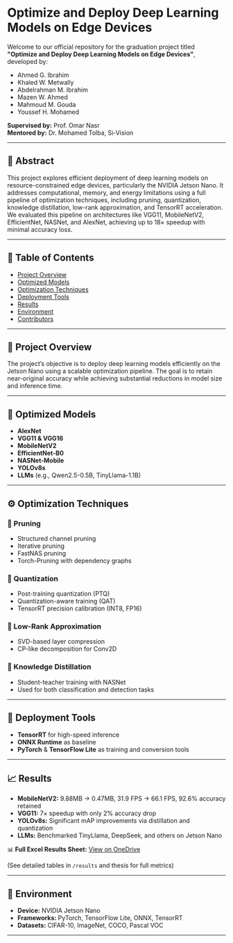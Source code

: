 # Optimize and Deploy Deep Learning Models on Edge Devices

Welcome to our official repository for the graduation project titled **"Optimize and Deploy Deep Learning Models on Edge Devices"**, developed by:

- Ahmed G. Ibrahim  
- Khaled W. Metwally  
- Abdelrahman M. Ibrahim  
- Mazen W. Ahmed  
- Mahmoud M. Gouda  
- Youssef H. Mohamed  

**Supervised by:** Prof. Omar Nasr  
**Mentored by:** Dr. Mohamed Tolba, Si-Vision  

---

## 📘 Abstract

This project explores efficient deployment of deep learning models on resource-constrained edge devices, particularly the NVIDIA Jetson Nano. It addresses computational, memory, and energy limitations using a full pipeline of optimization techniques, including pruning, quantization, knowledge distillation, low-rank approximation, and TensorRT acceleration. We evaluated this pipeline on architectures like VGG11, MobileNetV2, EfficientNet, NASNet, and AlexNet, achieving up to 18× speedup with minimal accuracy loss.

---

## 📂 Table of Contents

- [Project Overview](#project-overview)
- [Optimized Models](#optimized-models)
- [Optimization Techniques](#optimization-techniques)
- [Deployment Tools](#deployment-tools)
- [Results](#results)
- [Environment](#environment)
- [Contributors](#contributors)

---

## 🚀 Project Overview

The project’s objective is to deploy deep learning models efficiently on the Jetson Nano using a scalable optimization pipeline. The goal is to retain near-original accuracy while achieving substantial reductions in model size and inference time.

---

## 🧠 Optimized Models

- **AlexNet**
- **VGG11 & VGG16**
- **MobileNetV2**
- **EfficientNet-B0**
- **NASNet-Mobile**
- **YOLOv8s**
- **LLMs** (e.g., Qwen2.5-0.5B, TinyLlama-1.1B)

---

## ⚙️ Optimization Techniques

### 🔧 Pruning
- Structured channel pruning
- Iterative pruning
- FastNAS pruning
- Torch-Pruning with dependency graphs

### 📏 Quantization
- Post-training quantization (PTQ)
- Quantization-aware training (QAT)
- TensorRT precision calibration (INT8, FP16)

### 🧊 Low-Rank Approximation
- SVD-based layer compression
- CP-like decomposition for Conv2D

### 🧪 Knowledge Distillation
- Student-teacher training with NASNet
- Used for both classification and detection tasks

---

## 🧰 Deployment Tools

- **TensorRT** for high-speed inference
- **ONNX Runtime** as baseline
- **PyTorch** & **TensorFlow Lite** as training and conversion tools

---

## 📈 Results

- **MobileNetV2:** 9.88MB → 0.47MB, 31.9 FPS → 66.1 FPS, 92.6% accuracy retained  
- **VGG11:** 7× speedup with only 2% accuracy drop  
- **YOLOv8s:** Significant mAP improvements via distillation and quantization  
- **LLMs:** Benchmarked TinyLlama, DeepSeek, and others on Jetson Nano

📊 **Full Excel Results Sheet:** [View on OneDrive](https://onedrive.live.com/:x:/g/personal/EE48DF645E4E6911/EQyBVeUyjL5DtiB5bPQYySUBchuMeMFiRCGsvubJ4spsEQ?resid=EE48DF645E4E6911!se555810c8c3243beb620796cf418c925&ithint=file%2Cxlsx&e=qWgDIu&migratedtospo=true&redeem=aHR0cHM6Ly8xZHJ2Lm1zL3gvYy9lZTQ4ZGY2NDVlNGU2OTExL0VReUJWZVV5akw1RHRpQjViUFFZeVNVQmNodU1lTUZpUkNHc3Z1Yko0c3BzRVE_ZT1xV2dESXU)

(See detailed tables in `/results` and thesis for full metrics)

---

## 🧪 Environment

- **Device:** NVIDIA Jetson Nano
- **Frameworks:** PyTorch, TensorFlow Lite, ONNX, TensorRT
- **Datasets:** CIFAR-10, ImageNet, COCO, Pascal VOC


---
